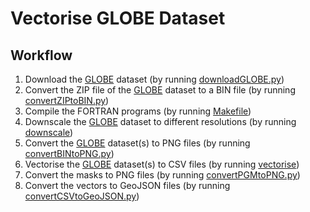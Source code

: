 # Vectorise GLOBE Dataset

## Workflow

1. Download the [GLOBE](https://www.ngdc.noaa.gov/mgg/topo/globe.html) dataset (by running [downloadGLOBE.py](downloadGLOBE.py))
2. Convert the ZIP file of the [GLOBE](https://www.ngdc.noaa.gov/mgg/topo/globe.html) dataset to a BIN file (by running [convertZIPtoBIN.py](convertZIPtoBIN.py))
3. Compile the FORTRAN programs (by running [Makefile](src/Makefile))
4. Downscale the [GLOBE](https://www.ngdc.noaa.gov/mgg/topo/globe.html) dataset to different resolutions (by running [downscale](src/downscale.F90))
5. Convert the [GLOBE](https://www.ngdc.noaa.gov/mgg/topo/globe.html) dataset(s) to PNG files (by running [convertBINtoPNG.py](convertBINtoPNG.py))
6. Vectorise the [GLOBE](https://www.ngdc.noaa.gov/mgg/topo/globe.html) dataset(s) to CSV files (by running [vectorise](src/vectorise.F90))
7. Convert the masks to PNG files (by running [convertPGMtoPNG.py](convertPGMtoPNG.py))
8. Convert the vectors to GeoJSON files (by running [convertCSVtoGeoJSON.py](convertCSVtoGeoJSON.py))
